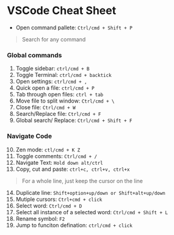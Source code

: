 # VSCode Cheat Sheet

- Open command pallete: `Ctrl/cmd + Shift + P` 
> Search for any command

### Global commands
1. Toggle sidebar: `ctrl/cmd + B`
2. Toggle Terminal: `ctrl/cmd + backtick ` 
3. Open settings: `ctrl/cmd + ,`
4. Quick open a file: `ctrl/cmd + P`
5. Tab through open files: `ctrl + tab`
6. Move file to split window: `Ctrl/cmd + \ `
7. Close file: `Ctrl/cmd + W`
8. Search/Replace file: `Ctrl/cmd + F`
9. Global search/ Replace: `Ctrl/cmd + Shift + F`

### Navigate Code
10. Zen mode: `ctl/cmd + K Z`
11. Toggle comments: `Ctrl/cmd + /`
12. Navigate Text: `Hold down alt/ctrl`
13. Copy, cut and paste: `ctrl+c, ctrl+v, ctrl+x` 
> For a whole line, just keep the cursor on the line
14. Duplicate line: `Shift+option+up/down or Shift+alt+up/down`
15. Mutiple cursors: `Ctrl+cmd + click` 
16. Select word: `Ctrl/cmd + D`
17. Select all instance of a selected word: `Ctrl/cmd + Shift + L`
18. Rename symbol: `F2`
19. Jump to funciton defination: `ctrl/cmd + click` 
